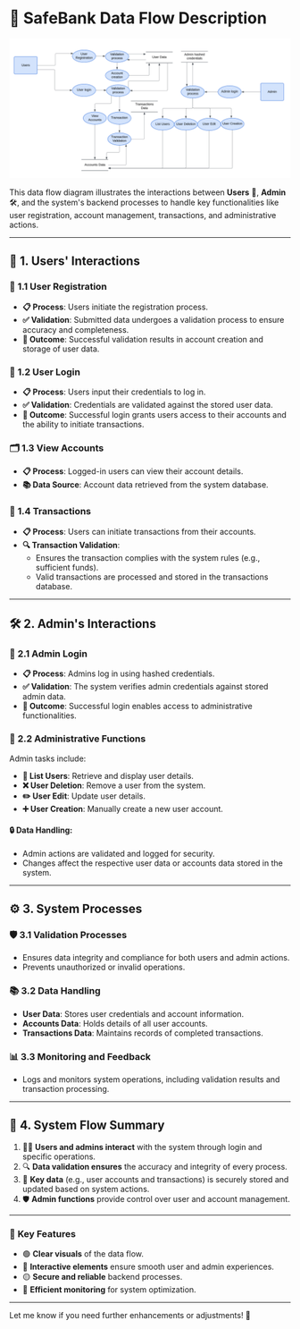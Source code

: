 # 🚀 **SafeBank Data Flow Description**
![Data Flow Diagram](images/dataflow.png)

This data flow diagram illustrates the interactions between **Users** 👤, **Admin** 🛠️, and the system's backend processes to handle key functionalities like user registration, account management, transactions, and administrative actions.

---

## 🌟 **1. Users' Interactions**
### 👤 **1.1 User Registration**
- **📋 Process**: Users initiate the registration process.
- **✅ Validation**: Submitted data undergoes a validation process to ensure accuracy and completeness.
- **🎉 Outcome**: Successful validation results in account creation and storage of user data.

### 🔐 **1.2 User Login**
- **📋 Process**: Users input their credentials to log in.
- **✅ Validation**: Credentials are validated against the stored user data.
- **🎉 Outcome**: Successful login grants users access to their accounts and the ability to initiate transactions.

### 🗂️ **1.3 View Accounts**
- **📋 Process**: Logged-in users can view their account details.
- **📚 Data Source**: Account data retrieved from the system database.

### 💸 **1.4 Transactions**
- **📋 Process**: Users can initiate transactions from their accounts.
- **🔍 Transaction Validation**:
  - Ensures the transaction complies with the system rules (e.g., sufficient funds).
  - Valid transactions are processed and stored in the transactions database.

---

## 🛠️ **2. Admin's Interactions**
### 🔐 **2.1 Admin Login**
- **📋 Process**: Admins log in using hashed credentials.
- **✅ Validation**: The system verifies admin credentials against stored admin data.
- **🎉 Outcome**: Successful login enables access to administrative functionalities.

### 📂 **2.2 Administrative Functions**
Admin tasks include:
- **👥 List Users**: Retrieve and display user details.
- **❌ User Deletion**: Remove a user from the system.
- **✏️ User Edit**: Update user details.
- **➕ User Creation**: Manually create a new user account.

#### 🔒 **Data Handling**:
- Admin actions are validated and logged for security.
- Changes affect the respective user data or accounts data stored in the system.

---

## ⚙️ **3. System Processes**
### 🛡️ **3.1 Validation Processes**
- Ensures data integrity and compliance for both users and admin actions.
- Prevents unauthorized or invalid operations.

### 📚 **3.2 Data Handling**
- **User Data**: Stores user credentials and account information.
- **Accounts Data**: Holds details of all user accounts.
- **Transactions Data**: Maintains records of completed transactions.

### 📊 **3.3 Monitoring and Feedback**
- Logs and monitors system operations, including validation results and transaction processing.

---

## 📝 **4. System Flow Summary**
1. 🧑‍💻 **Users and admins interact** with the system through login and specific operations.
2. 🔍 **Data validation ensures** the accuracy and integrity of every process.
3. 📂 **Key data** (e.g., user accounts and transactions) is securely stored and updated based on system actions.
4. 🛡️ **Admin functions** provide control over user and account management.

---

### 🎨 **Key Features**
- 🟢 **Clear visuals** of the data flow.
- 🔵 **Interactive elements** ensure smooth user and admin experiences.
- 🟡 **Secure and reliable** backend processes.
- 🔴 **Efficient monitoring** for system optimization.

---

Let me know if you need further enhancements or adjustments! 🚀

